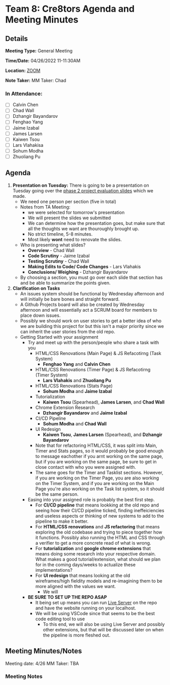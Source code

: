 # Team 8: Cre8tors Agenda and Meeting Minutes

## Details
**Meeting Type:** General Meeting

**Time/Date:** 04/26/2022 11-11:30AM  

**Location:** [ZOOM](https://ucsd.zoom.us/j/7331475769)   

**Note Taker:** MM Taker: Chad

### In Attendance:
- [ ] Calvin Chen
- [ ] Chad Wall
- [ ] Dzhangir Bayandarov
- [ ] Fenghao Yang
- [ ] Jaime Izabal
- [ ] James Larsen
- [ ] Kaiwen Tsou
- [ ] Lars Vlahakisa
- [ ] Sohum Modha
- [ ] Zhuoliang Pu

## Agenda
1. **Presentation on Tuesday:** There is going to be a presentation on Tuesday going over the [phase 2 project evaluation slides](https://docs.google.com/presentation/d/1q6xkxOygjynK6JXqOmZLA0tpm1hs1TOMR2x2ivcG5Mw/edit?usp=sharing) which we made.
    * We need one person per section (five in total)
    * Notes from TA Meeting:
        * we were selected for tomorrow's presentation
        * We will present the slides we submitted
        * We can determine how the presentation goes, but make sure that all the thoughts we want are thouroughly brought up.
        * No strict timeline, 5-8 minutes.
        * Most likely **wont** need to renovate the slides.
    * Who is presenting what slides?
        * **Overview** - Chad Wall
        * **Code Scrutiny** - Jaime Izabal
        * **Testing Scrutiny** - Chad Wall
        * **Making Edits to Code/ Code Changes** - Lars Vlahakis 
        * **Conclusions/ Weighing** - Dzhangir Bayandarov
    * By choosing a section, you must go over each slide that section has and be able to summarize the points given.
2. **Clarification on Tasks**
    * An issues system should be functional by Wednesday afternoon and will initially be bare bones and straight forward.
    * A Github Projects board will also be created by Wednesday afternoon and will essentially act a SCRUM board for members to place down issues.
    * Possibly we should work on user stories to get a better idea of who we are building this project for but this isn't a major priority since we can inherit the user stories from the old repo.
    * Getting Started with your assignment
        * Try and meet up with the person/people who share a task with you
            * HTML/CSS Renovations (Main Page) & JS Refacotirng (Task System)
                * **Fenghao Yang** and **Calvin Chen**
            * HTML/CSS Renovations (Timer Page) & JS Refacotirng (Timer System)
                * **Lars Vlahakis** and **Zhuoliang Pu**
            * HTML/CSS Renovations (Stats Page)
                * **Sohum Modha** and **Jaime Izabal**
            * Tutorialization
                * **Kaiwen Tsou** (Spearhead), **James Larsen**, and **Chad Wall**
            * Chrome Extension Research
                * **Dzhangir Bayandarov** and **Jaime Izabal**
            * CI/CD Pipeline
                * **Sohum Modha** and **Chad Wall**
            * UI Redesign
                * **Kaiwen Tsou**, **James Larsen** (Spearhead), and **Dzhangir Bayandarov**
            * Note that for refactoring HTML/CSS, it was split into Main, Timer and Stats pages, so it would probably be good enough to message eachother if you arnt working on the same page, but if you are working on the same page, be sure to get in close contact with who you were assigned with.
            * The same goes for the Timer and Tasklist sections. However, if you are working on the Timer Page, you are also working on the Timer System, and if you are working on the Main Page you're also working on the Task list system, so it should be the same person.
        * Easing into your assigned role is probably the best first step.
            * For **CI/CD pipeline** that means lookking at the old repo and seeing how their CI/CD pipeline ticked, finding ineffeiciencies and useless aspects or thinking of new systems to add to the pipeline to make it better.
            * For **HTML/CSS renovations** and **JS refactoring** that means exploring the old codebase and trying to piece together how it functions. Possibly also running the HTML and CSS through a verifier to get a more concrete read of what is wrong.
            * For **tutorialization** and **google chrome extensions** that means doing some research into your respective domain. What makes a good tutorial/extension, what should we plan for in the coming days/weeks to actualize these implementations?
            * For **UI redesign** that means looking at the old wireframes/high fieldity models and re-imagining them to be more aligned with the values we want.
                * We will 
        * **BE SURE TO SET UP THE REPO ASAP**
            * It being set up means you can run [Live Server](https://marketplace.visualstudio.com/items?itemName=ritwickdey.LiveServer) on the repo and have the website running on your localhost.
            * We will be using VSCode since that seems to be the best code editing tool to use
                * To this end, we will also be using Live Server and possibly other extensions, but that will be discussed later on when the pipeline is more fleshed out.
## Meeting Minutes/Notes
Meeting date: 4/26
MM Taker: TBA

### Meeting Notes
